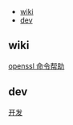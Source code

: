 <!-- @import "[TOC]" {cmd="toc" depthFrom=1 depthTo=6 orderedList=false} -->

<!-- code_chunk_output -->
- [wiki](#wiki)
- [dev](#dev)

<!-- /code_chunk_output -->

<!-- # 主页链接  -->

## wiki

[openssl 命令帮助](openssl-command/readme.md)

## dev

[开发](dev/readme.md)